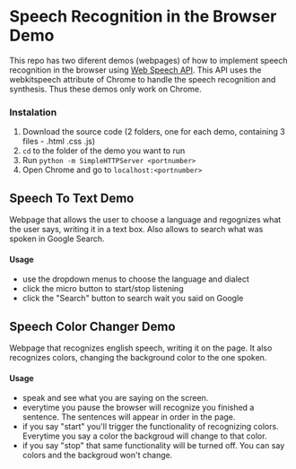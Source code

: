 # Speech Recognition in the Browser Demo

This repo has two diferent demos (webpages) of how to implement speech recognition in the browser using [Web Speech API](http://dvcs.w3.org/hg/speech-api/raw-file/tip/speechapi.html).
This API uses the webkitspeech attribute of Chrome to handle the speech recognition and synthesis. Thus these demos only work on Chrome.


### Instalation

1. Download the source code (2 folders, one for each demo, containing 3 files - .html .css .js)
2. `cd` to the folder of the demo you want to run
3. Run `python -m SimpleHTTPServer <portnumber>`
4. Open Chrome and go to `localhost:<portnumber>`


## Speech To Text Demo

Webpage that allows the user to choose a language and regognizes what the user says, writing it in a text box. Also allows to search what was spoken in Google Search.

#### Usage
 - use the dropdown menus to choose the language and dialect
 - click the micro button to start/stop listening
 - click the "Search" button to search wait you said on Google


## Speech Color Changer Demo

Webpage that recognizes english speech, writing it on the page. It also recognizes colors, changing the background color to the one spoken.

#### Usage
 - speak and see what you are saying on the screen.
 - everytime you pause the browser will recognize you finished a sentence. The sentences will appear in order in the page.
 - if you say "start" you'll trigger the functionality of recognizing colors. Everytime you say a color the backgroud will change to that color.
 - if you say "stop" that same functionality will be turned off. You can say colors and the backgroud won't change.
